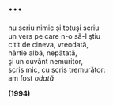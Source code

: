 ﻿# ...

nu scriu nimic şi totuşi scriu  
un vers pe care n-o să-l ştiu  
citit de cineva, vreodată,  
hârtie albă, nepătată,  
şi un cuvânt nemuritor,  
scris mic, cu scris tremurător:  
am fost *odată*

**(1994)**